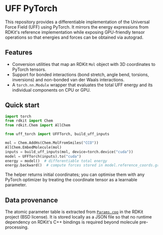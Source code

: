 # UFF PyTorch

This repository provides a differentiable implementation of the Universal Force
Field (UFF) using PyTorch.  It mirrors the energy expressions from RDKit's
reference implementation while exposing GPU-friendly tensor operations so that
energies and forces can be obtained via autograd.

## Features

- Conversion utilities that map an RDKit `Mol` object with 3D coordinates to
  PyTorch tensors.
- Support for bonded interactions (bond stretch, angle bend, torsions,
  inversions) and non-bonded van der Waals interactions.
- A `torch.nn.Module` wrapper that evaluates the total UFF energy and its
  individual components on CPU or GPU.

## Quick start

```python
import torch
from rdkit import Chem
from rdkit.Chem import AllChem

from uff_torch import UFFTorch, build_uff_inputs

mol = Chem.AddHs(Chem.MolFromSmiles("CCO"))
AllChem.EmbedMolecule(mol)
inputs = build_uff_inputs(mol, device=torch.device("cuda"))
model = UFFTorch(inputs).to("cuda")
energy = model()  # differentiable total energy
energy.backward()  # compute forces stored in model.reference_coords.grad
```

The helper returns initial coordinates; you can optimise them with any PyTorch
optimizer by treating the coordinate tensor as a learnable parameter.

## Data provenance

The atomic parameter table is extracted from
[`Params.cpp`](https://github.com/rdkit/rdkit/blob/master/Code/ForceField/UFF/Params.cpp)
in the RDKit project (BSD license).  It is stored locally as a JSON file so that
no runtime dependency on RDKit's C++ bindings is required beyond molecule
pre-processing.
